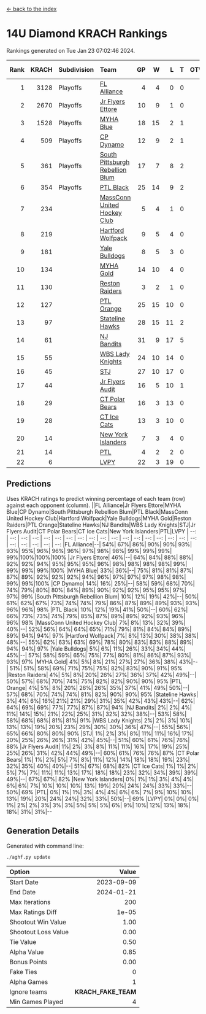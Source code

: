 [<- back to the index](readme.md)
# 14U Diamond KRACH Rankings
Rankings generated on Tue Jan 23 07:02:46 2024.

Rank|KRACH|Subdivision|Team|GP|W|L|T|OTW|OTL|SoS|Exp Wins|Win Diff
---:|---:|:---|:---|---:|---:|---:|---:|---:|---:|---:|---:|---:
1|3128|Playoffs|[FL Alliance](https://gamesheetstats.com/seasons/3663/teams/156905/schedule)|4|4|0|0|0|0|102|4.8|-0.0
2|2670|Playoffs|[Jr Flyers Ettore](https://gamesheetstats.com/seasons/3663/teams/140817/schedule)|10|9|1|0|0|1|353|9.9|0.0
3|1528|Playoffs|[MYHA Blue](https://gamesheetstats.com/seasons/3663/teams/140816/schedule)|18|15|2|1|2|0|337|16.4|0.0
4|509|Playoffs|[CP Dynamo](https://gamesheetstats.com/seasons/3663/teams/140823/schedule)|12|9|2|1|0|0|221|10.4|0.0
5|361|Playoffs|[South Pittsburgh Rebellion Blum](https://gamesheetstats.com/seasons/3663/teams/140812/schedule)|17|7|8|2|0|0|900|8.9|0.0
6|354|Playoffs|[PTL Black](https://gamesheetstats.com/seasons/3663/teams/140815/schedule)|25|14|9|2|1|0|699|15.8|-0.0
7|234||[MassConn United Hockey Club](https://gamesheetstats.com/seasons/3663/teams/140810/schedule)|5|4|1|0|0|0|68|4.9|0.0
8|219||[Hartford Wolfpack](https://gamesheetstats.com/seasons/3663/teams/140814/schedule)|9|5|4|0|0|1|309|5.9|0.0
9|181||[Yale Bulldogs](https://gamesheetstats.com/seasons/3663/teams/156906/schedule)|8|5|3|0|1|0|135|5.9|0.0
10|134||[MYHA Gold](https://gamesheetstats.com/seasons/3663/teams/140824/schedule)|14|10|4|0|0|1|63|10.9|0.0
11|130||[Reston Raiders](https://gamesheetstats.com/seasons/3663/teams/140829/schedule)|3|2|1|0|0|0|108|2.9|0.0
12|127||[PTL Orange](https://gamesheetstats.com/seasons/3663/teams/140821/schedule)|25|15|10|0|1|1|168|15.9|0.0
13|97||[Stateline Hawks](https://gamesheetstats.com/seasons/3663/teams/140813/schedule)|28|15|11|2|1|1|229|16.9|0.0
14|61||[NJ Bandits](https://gamesheetstats.com/seasons/3663/teams/140811/schedule)|31|9|17|5|0|0|402|12.4|0.0
15|55||[WBS Lady Knights](https://gamesheetstats.com/seasons/3663/teams/140825/schedule)|24|10|14|0|0|0|313|10.9|0.0
16|45||[STJ](https://gamesheetstats.com/seasons/3663/teams/140822/schedule)|27|10|17|0|1|1|214|10.9|0.0
17|44||[Jr Flyers Audit](https://gamesheetstats.com/seasons/3663/teams/140819/schedule)|16|5|10|1|0|0|131|6.4|0.0
18|29||[CT Polar Bears](https://gamesheetstats.com/seasons/3663/teams/140818/schedule)|16|3|13|0|0|0|480|3.9|0.0
19|28||[CT Ice Cats](https://gamesheetstats.com/seasons/3663/teams/140826/schedule)|13|3|10|0|0|1|218|3.9|0.0
20|14||[New York Islanders](https://gamesheetstats.com/seasons/3663/teams/140832/schedule)|7|3|4|0|0|0|35|3.9|0.0
21|14||[PTL](https://gamesheetstats.com/seasons/3663/teams/140827/schedule)|4|2|2|0|0|0|17|2.9|0.0
22|6||[LVPY](https://gamesheetstats.com/seasons/3663/teams/140820/schedule)|22|3|19|0|0|0|61|3.9|0.0

## Predictions
Uses KRACH ratings to predict winning percentage of each team (row) against each opponent (column).
||FL Alliance|Jr Flyers Ettore|MYHA Blue|CP Dynamo|South Pittsburgh Rebellion Blum|PTL Black|MassConn United Hockey Club|Hartford Wolfpack|Yale Bulldogs|MYHA Gold|Reston Raiders|PTL Orange|Stateline Hawks|NJ Bandits|WBS Lady Knights|STJ|Jr Flyers Audit|CT Polar Bears|CT Ice Cats|New York Islanders|PTL|LVPY
| --: | --: | --: | --: | --: | --: | --: | --: | --: | --: | --: | --: | --: | --: | --: | --: | --: | --: | --: | --: | --: | --: | --: 
|FL Alliance|--| 54%| 67%| 86%| 90%| 90%| 93%| 93%| 95%| 96%| 96%| 96%| 97%| 98%| 98%| 99%| 99%| 99%| 99%|100%|100%|100%
|Jr Flyers Ettore| 46%|--| 64%| 84%| 88%| 88%| 92%| 92%| 94%| 95%| 95%| 95%| 96%| 98%| 98%| 98%| 98%| 99%| 99%| 99%| 99%|100%
|MYHA Blue| 33%| 36%|--| 75%| 81%| 81%| 87%| 87%| 89%| 92%| 92%| 92%| 94%| 96%| 97%| 97%| 97%| 98%| 98%| 99%| 99%|100%
|CP Dynamo| 14%| 16%| 25%|--| 58%| 59%| 68%| 70%| 74%| 79%| 80%| 80%| 84%| 89%| 90%| 92%| 92%| 95%| 95%| 97%| 97%| 99%
|South Pittsburgh Rebellion Blum| 10%| 12%| 19%| 42%|--| 50%| 61%| 62%| 67%| 73%| 74%| 74%| 79%| 86%| 87%| 89%| 89%| 93%| 93%| 96%| 96%| 98%
|PTL Black| 10%| 12%| 19%| 41%| 50%|--| 60%| 62%| 66%| 73%| 73%| 74%| 79%| 85%| 87%| 89%| 89%| 92%| 93%| 96%| 96%| 98%
|MassConn United Hockey Club|  7%|  8%| 13%| 32%| 39%| 40%|--| 52%| 56%| 64%| 64%| 65%| 71%| 79%| 81%| 84%| 84%| 89%| 89%| 94%| 94%| 97%
|Hartford Wolfpack|  7%|  8%| 13%| 30%| 38%| 38%| 48%|--| 55%| 62%| 63%| 63%| 69%| 78%| 80%| 83%| 83%| 88%| 89%| 94%| 94%| 97%
|Yale Bulldogs|  5%|  6%| 11%| 26%| 33%| 34%| 44%| 45%|--| 57%| 58%| 59%| 65%| 75%| 77%| 80%| 81%| 86%| 87%| 93%| 93%| 97%
|MYHA Gold|  4%|  5%|  8%| 21%| 27%| 27%| 36%| 38%| 43%|--| 51%| 51%| 58%| 69%| 71%| 75%| 75%| 82%| 83%| 90%| 91%| 95%
|Reston Raiders|  4%|  5%|  8%| 20%| 26%| 27%| 36%| 37%| 42%| 49%|--| 50%| 57%| 68%| 70%| 74%| 75%| 82%| 82%| 90%| 90%| 95%
|PTL Orange|  4%|  5%|  8%| 20%| 26%| 26%| 35%| 37%| 41%| 49%| 50%|--| 57%| 68%| 70%| 74%| 74%| 81%| 82%| 90%| 90%| 95%
|Stateline Hawks|  3%|  4%|  6%| 16%| 21%| 21%| 29%| 31%| 35%| 42%| 43%| 43%|--| 62%| 64%| 69%| 69%| 77%| 77%| 87%| 87%| 94%
|NJ Bandits|  2%|  2%|  4%| 11%| 14%| 15%| 21%| 22%| 25%| 31%| 32%| 32%| 38%|--| 53%| 58%| 58%| 68%| 68%| 81%| 81%| 91%
|WBS Lady Knights|  2%|  2%|  3%| 10%| 13%| 13%| 19%| 20%| 23%| 29%| 30%| 30%| 36%| 47%|--| 55%| 56%| 65%| 66%| 80%| 80%| 90%
|STJ|  1%|  2%|  3%|  8%| 11%| 11%| 16%| 17%| 20%| 25%| 26%| 26%| 31%| 42%| 45%|--| 51%| 60%| 61%| 76%| 76%| 88%
|Jr Flyers Audit|  1%|  2%|  3%|  8%| 11%| 11%| 16%| 17%| 19%| 25%| 25%| 26%| 31%| 42%| 44%| 49%|--| 60%| 61%| 76%| 76%| 87%
|CT Polar Bears|  1%|  1%|  2%|  5%|  7%|  8%| 11%| 12%| 14%| 18%| 18%| 19%| 23%| 32%| 35%| 40%| 40%|--| 51%| 67%| 68%| 82%
|CT Ice Cats|  1%|  1%|  2%|  5%|  7%|  7%| 11%| 11%| 13%| 17%| 18%| 18%| 23%| 32%| 34%| 39%| 39%| 49%|--| 67%| 67%| 82%
|New York Islanders|  0%|  1%|  1%|  3%|  4%|  4%|  6%|  6%|  7%| 10%| 10%| 10%| 13%| 19%| 20%| 24%| 24%| 33%| 33%|--| 50%| 69%
|PTL|  0%|  1%|  1%|  3%|  4%|  4%|  6%|  6%|  7%|  9%| 10%| 10%| 13%| 19%| 20%| 24%| 24%| 32%| 33%| 50%|--| 69%
|LVPY|  0%|  0%|  0%|  1%|  2%|  2%|  3%|  3%|  3%|  5%|  5%|  5%|  6%|  9%| 10%| 12%| 13%| 18%| 18%| 31%| 31%|--

## Generation Details

Generated with command line:
```
./aghf.py update
```

| Option | Value |
| :----- | ----: |
| Start Date | 2023-09-09 |
| End Date | 2024-01-21 |
| Max Iterations | 200 |
| Max Ratings Diff | 1e-05 |
| Shootout Win Value | 1.00 |
| Shootout Loss Value | 0.00 |
| Tie Value | 0.50 |
| Alpha Value | 0.85 |
| Bonus Points | 0.00 |
| Fake Ties | 0 |
| Alpha Games | 1 |
| Ignore teams | __KRACH_FAKE_TEAM__ |
| Min Games Played | 4 |

